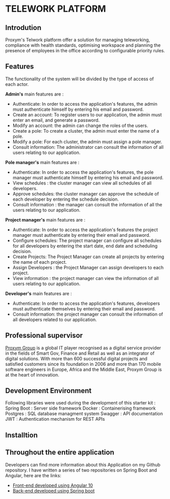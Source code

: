 # TELEWORK PLATFORM

## Introdution
Proxym's Telwork platform offer a solution for managing teleworking, compliance with health standards, optimising workspace and planning the presence of employees in the office according to configurable priority rules. 

## Features
The functionality of the system will be divided by the type of access of each actor.

**Admin's** main features are :
- Authenticate: In order to access the application's features, the admin must authenticate himself by entering his email and password.
- Create an account: To register users to our application, the admin must enter an email, and generate a password.
- Modify an account: the admin can change the roles of the users. 
- Create a pole: To create a cluster, the admin must enter the name of a pole. 
- Modify a pole: For each cluster, the admin must assign a pole manager. 
- Consult information: The administrator can consult the information of all users relating to our application.

**Pole manager's** main features are :
- Authenticate: In order to access the application's features, the pole manager must authenticate himself by entering his email and password.
- View schedules : the cluster manager can view all schedules of all developers. 
- Approve schedules: the cluster manager can approve the schedule of each developer by entering the schedule decision.
- Consult information : the manager can consult the information of all the users relating to our application. 

**Project manager's** main features are :
- Authenticate: In order to access the application's features the project manager must authenticate by entering their email and password.
- Configure schedules: The project manager can configure all schedules for all developers by entering the start date, end date and scheduling decision.
- Create Projects: The Project Manager can create all projects by entering the name of each project.
- Assign Developers : the Project Manager can assign developers to each project.
- View information : the project manager can view the information of all users relating to our application. 

**Developer's** main features are :
- Authenticate: In order to access the application's features, developers must authenticate themselves by entering their email and password.
- Consult information: the project manager can consult the information of all developers related to our application.

## Professional supervisor 
[Proxym Group](https://www.proxym-group.com/) is a global IT player recognised as a digital service provider in the fields of Smart Gov, Finance and Retail as well as an integrator of digital solutions.
With more than 600 successful digital projects and satisfied customers since its foundation in 2006 and more than 170 mobile software engineers in Europe, Africa and the Middle East, Proxym Group is at the heart of innovation.

## Development Environment

Following libraries were used during the development of this starter kit :
Spring Boot : Server side framework
Docker : Containerising framework
Postgres : SQL database managment system
Swagger : API documentation
JWT : Authentication mechanism for REST APIs

## Installtion 
## Throughout the entire application
Developers can find more information about this Application on my Github repository. I have written a series of two repositories on Spring Boot and Angular, here are the links:
- [Front-end developed using Angular 10](https://github.com/Rayen-cherni/Front-end-Telework-Platform)
- [Back-end developed using Spring boot](https://github.com/Rayen-cherni/Back-end-Telework-Platform)
